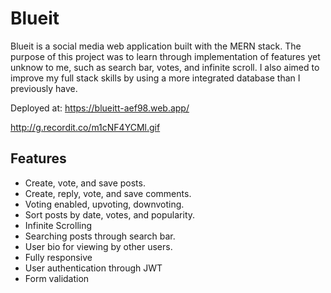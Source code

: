# Blueit

Blueit is a social media web application built with the MERN stack. The purpose of this project was to learn through
implementation of features yet unknow to me, such as search bar, votes, and infinite scroll. I also aimed to improve
my full stack skills by using a more integrated database than I previously have.

Deployed at: https://blueitt-aef98.web.app/

http://g.recordit.co/m1cNF4YCMl.gif

## Features
* Create, vote, and save posts.
* Create, reply, vote, and save comments.
* Voting enabled, upvoting, downvoting.
* Sort posts by date, votes, and popularity.
* Infinite Scrolling
* Searching posts through search bar.
* User bio for viewing by other users.
* Fully responsive
* User authentication through JWT
* Form validation
